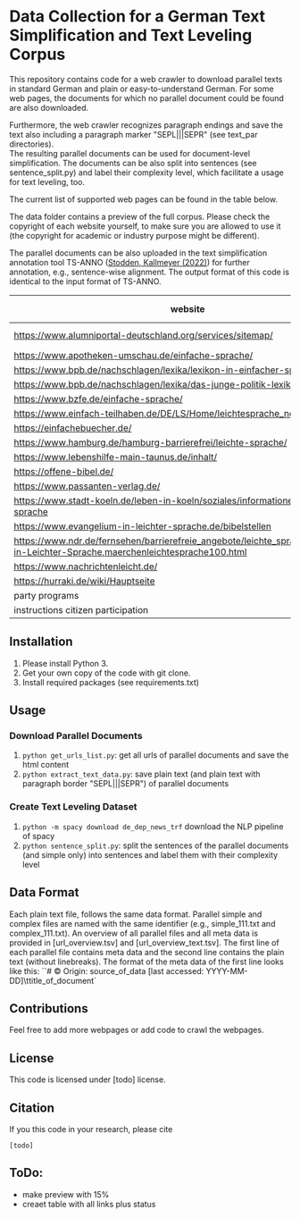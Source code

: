 # Data Collection for a German Text Simplification and Text Leveling Corpus
This repository contains code for a web crawler to download parallel texts in standard German and plain or easy-to-understand German.
For some web pages, the documents for which no parallel document could be found are also downloaded. 

Furthermore, the web crawler recognizes paragraph endings and save the text also including a paragraph marker "SEPL|||SEPR" (see text_par directories).  
The resulting parallel documents can be used for document-level simplification. 
The documents can be also split into sentences (see sentence_split.py) and label their complexity level, which facilitate a usage for text leveling, too.

The current list of supported web pages can be found in the table below.

The data folder contains a preview of the full corpus. 
Please check the copyright of each website yourself, to make sure you are allowed to use it (the copyright for academic or industry purpose might be different). 

The parallel documents can be also uploaded in the text simplification annotation tool TS-ANNO ([Stodden, Kallmeyer (2022)](https://github.com/rstodden/TS_annotation_tool)) for further annotation, e.g., sentence-wise alignment. 
The output format of this code is identical to the input format of TS-ANNO.

| website                                                                                                                         | simple level | complex level | domain           | copyright | status |
|---------------------------------------------------------------------------------------------------------------------------------|--------------|---------------|------------------|--------|--------|
| https://www.alumniportal-deutschland.org/services/sitemap/                                                                      | A2           | B2            | language learner |  | &#10003;      |
| https://www.apotheken-umschau.de/einfache-sprache/                                                                              | B1           | C2            | biomed           | x |&#10003;  |
| https://www.bpb.de/nachschlagen/lexika/lexikon-in-einfacher-sprache/                                                            | A2/B1        | C2            | politics         | x |&#10003;  |
| https://www.bpb.de/nachschlagen/lexika/das-junge-politik-lexikon/                                                               | children_6   | C2            | politics         | x |&#10003;  |
| https://www.bzfe.de/einfache-sprache/                                                                                           | A2/B1        | C2            | health/food      | x |&#10003;  |
| https://www.einfach-teilhaben.de/DE/LS/Home/leichtesprache_node.html                                                            | A1           | C2            | web              | x |&#10003;  |
| https://einfachebuecher.de/                                                                                                     | A2/B1        | C2            | fiction          | x |&#10003;  |
| https://www.hamburg.de/hamburg-barrierefrei/leichte-sprache/                                                                    | A1           | C2            | web              | x |&#10003;  |
| https://www.lebenshilfe-main-taunus.de/inhalt/                                                                                  | A1           | C2            | accessibility    | x |&#10003;  |
| https://offene-bibel.de/                                                                                                        | A1           | C2            | bible            | x |&#10003;  |
| https://www.passanten-verlag.de/                                                                                                | A2/B1        | C2            | fiction          | x |&#10003;  |
| https://www.stadt-koeln.de/leben-in-koeln/soziales/informationen-leichter-sprache                                               | A1           | C2            | web              | x |&#10003;  |
| https://www.evangelium-in-leichter-sprache.de/bibelstellen                                                                      | A1           | C2            | bible            | x |&#10007; |
| https://www.ndr.de/fernsehen/barrierefreie_angebote/leichte_sprache/Maerchen-in-Leichter-Sprache,maerchenleichtesprache100.html | A1 | C2 | fiction          | x | &#10003; |
| https://www.nachrichtenleicht.de/                                                                                               | A1 |  | news             | x | &#10007; |
| https://hurraki.de/wiki/Hauptseite                                                                                              | A1 | | wiki             | x |&#10007; |
| party programs                                                                                                                  | A1 | | politics         | x |&#10007; |
| instructions citizen participation                                                                                              | A1 | | politics         | x |&#10007; |

## Installation
1) Please install Python 3.
2) Get your own copy of the code with git clone.
3) Install required packages (see requirements.txt)

## Usage
### Download Parallel Documents
1)  ``python get_urls_list.py``: get all urls of parallel documents and save the html content
2) ``python extract_text_data.py``: save plain text (and plain text with paragraph border "SEPL|||SEPR") of parallel documents

### Create Text Leveling Dataset 
1) ``python -m spacy download de_dep_news_trf`` download the NLP pipeline of spacy
2) ``python sentence_split.py``: split the sentences of the parallel documents (and simple only) into sentences and label them with their complexity level

## Data Format
Each plain text file, follows the same data format. Parallel simple and complex files are named with the same identifier (e.g., simple_111.txt and complex_111.txt). 
An overview of all parallel files and all meta data is provided in [url_overview.tsv] and [url_overview_text.tsv].
The first line of each parallel file contains meta data and the second line contains the plain text (without linebreaks).
The format of the meta data of the first line looks like this: 
``# © Origin: source_of_data [last accessed: YYYY-MM-DD]\ttitle_of_document` 


## Contributions
Feel free to add more webpages or add code to crawl the webpages. 

## License
This code is licensed under [todo] license.

## Citation
If you this code in your research, please cite
```
[todo]
```

## ToDo:
- make preview with 15%
- creaet table with all links plus status
